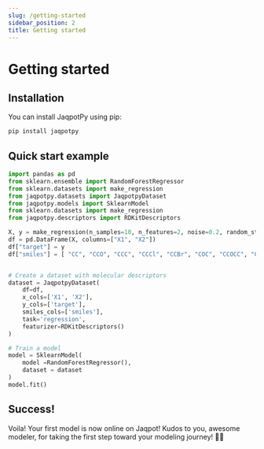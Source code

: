 ```yaml
---
slug: /getting-started
sidebar_position: 2
title: Getting started
---
```


# Getting started

## Installation

You can install JaqpotPy using pip:

```bash
pip install jaqpotpy
```

## Quick start example

```python
import pandas as pd
from sklearn.ensemble import RandomForestRegressor
from sklearn.datasets import make_regression
from jaqpotpy.datasets import JaqpotpyDataset
from jaqpotpy.models import SklearnModel
from sklearn.datasets import make_regression
from jaqpotpy.descriptors import RDKitDescriptors

X, y = make_regression(n_samples=10, n_features=2, noise=0.2, random_state=42)
df = pd.DataFrame(X, columns=["X1", "X2"])
df["target"] = y
df["smiles"] = [ "CC", "CCO", "CCC", "CCCl", "CCBr", "COC", "CCOCC", "CCCO", "CCCC", "CCCCCC",]


# Create a dataset with molecular descriptors
dataset = JaqpotpyDataset(
    df=df,
    x_cols=['X1', 'X2'],
    y_cols=['target'],
    smiles_cols=['smiles'],
    task='regression',
    featurizer=RDKitDescriptors()
)

# Τrain a model
model = SklearnModel(
    model =RandomForestRegressor(),
    dataset = dataset
)
model.fit()

```

## Success!

Voila! Your first model is now online on Jaqpot! Kudos to you, awesome modeler, for taking the first step toward your modeling journey! 🚀🌟


